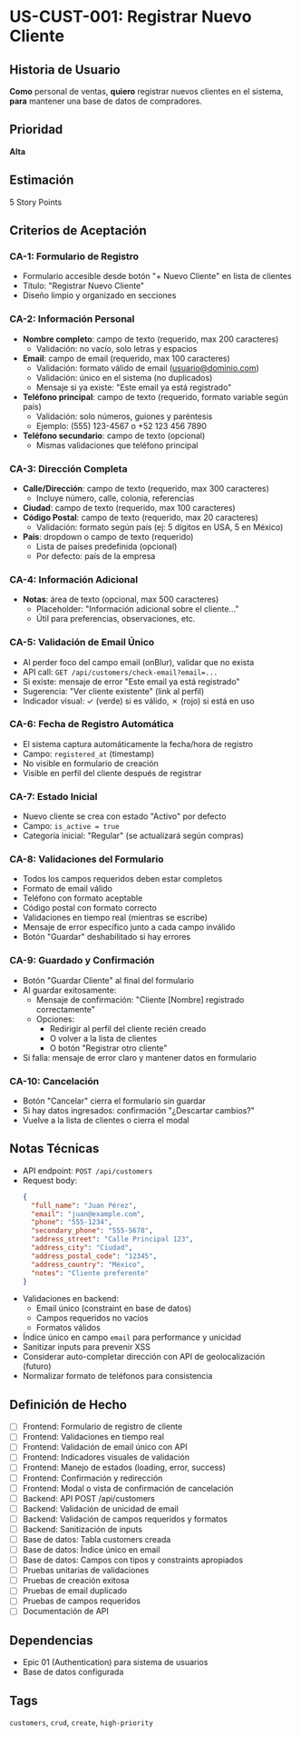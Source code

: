 # US-CUST-001: Registrar Nuevo Cliente

## Historia de Usuario
**Como** personal de ventas,
**quiero** registrar nuevos clientes en el sistema,
**para** mantener una base de datos de compradores.

## Prioridad
**Alta**

## Estimación
5 Story Points

## Criterios de Aceptación

### CA-1: Formulario de Registro
- Formulario accesible desde botón "+ Nuevo Cliente" en lista de clientes
- Título: "Registrar Nuevo Cliente"
- Diseño limpio y organizado en secciones

### CA-2: Información Personal
- **Nombre completo**: campo de texto (requerido, max 200 caracteres)
  - Validación: no vacío, solo letras y espacios
- **Email**: campo de email (requerido, max 100 caracteres)
  - Validación: formato válido de email (usuario@dominio.com)
  - Validación: único en el sistema (no duplicados)
  - Mensaje si ya existe: "Este email ya está registrado"
- **Teléfono principal**: campo de texto (requerido, formato variable según país)
  - Validación: solo números, guiones y paréntesis
  - Ejemplo: (555) 123-4567 o +52 123 456 7890
- **Teléfono secundario**: campo de texto (opcional)
  - Mismas validaciones que teléfono principal

### CA-3: Dirección Completa
- **Calle/Dirección**: campo de texto (requerido, max 300 caracteres)
  - Incluye número, calle, colonia, referencias
- **Ciudad**: campo de texto (requerido, max 100 caracteres)
- **Código Postal**: campo de texto (requerido, max 20 caracteres)
  - Validación: formato según país (ej: 5 dígitos en USA, 5 en México)
- **País**: dropdown o campo de texto (requerido)
  - Lista de países predefinida (opcional)
  - Por defecto: país de la empresa

### CA-4: Información Adicional
- **Notas**: área de texto (opcional, max 500 caracteres)
  - Placeholder: "Información adicional sobre el cliente..."
  - Útil para preferencias, observaciones, etc.

### CA-5: Validación de Email Único
- Al perder foco del campo email (onBlur), validar que no exista
- API call: `GET /api/customers/check-email?email=...`
- Si existe: mensaje de error "Este email ya está registrado"
- Sugerencia: "Ver cliente existente" (link al perfil)
- Indicador visual: ✓ (verde) si es válido, ✗ (rojo) si está en uso

### CA-6: Fecha de Registro Automática
- El sistema captura automáticamente la fecha/hora de registro
- Campo: `registered_at` (timestamp)
- No visible en formulario de creación
- Visible en perfil del cliente después de registrar

### CA-7: Estado Inicial
- Nuevo cliente se crea con estado "Activo" por defecto
- Campo: `is_active = true`
- Categoría inicial: "Regular" (se actualizará según compras)

### CA-8: Validaciones del Formulario
- Todos los campos requeridos deben estar completos
- Formato de email válido
- Teléfono con formato aceptable
- Código postal con formato correcto
- Validaciones en tiempo real (mientras se escribe)
- Mensaje de error específico junto a cada campo inválido
- Botón "Guardar" deshabilitado si hay errores

### CA-9: Guardado y Confirmación
- Botón "Guardar Cliente" al final del formulario
- Al guardar exitosamente:
  - Mensaje de confirmación: "Cliente [Nombre] registrado correctamente"
  - Opciones:
    - Redirigir al perfil del cliente recién creado
    - O volver a la lista de clientes
    - O botón "Registrar otro cliente"
- Si falla: mensaje de error claro y mantener datos en formulario

### CA-10: Cancelación
- Botón "Cancelar" cierra el formulario sin guardar
- Si hay datos ingresados: confirmación "¿Descartar cambios?"
- Vuelve a la lista de clientes o cierra el modal

## Notas Técnicas
- API endpoint: `POST /api/customers`
- Request body:
  ```json
  {
    "full_name": "Juan Pérez",
    "email": "juan@example.com",
    "phone": "555-1234",
    "secondary_phone": "555-5678",
    "address_street": "Calle Principal 123",
    "address_city": "Ciudad",
    "address_postal_code": "12345",
    "address_country": "México",
    "notes": "Cliente preferente"
  }
  ```
- Validaciones en backend:
  - Email único (constraint en base de datos)
  - Campos requeridos no vacíos
  - Formatos válidos
- Índice único en campo `email` para performance y unicidad
- Sanitizar inputs para prevenir XSS
- Considerar auto-completar dirección con API de geolocalización (futuro)
- Normalizar formato de teléfonos para consistencia

## Definición de Hecho
- [ ] Frontend: Formulario de registro de cliente
- [ ] Frontend: Validaciones en tiempo real
- [ ] Frontend: Validación de email único con API
- [ ] Frontend: Indicadores visuales de validación
- [ ] Frontend: Manejo de estados (loading, error, success)
- [ ] Frontend: Confirmación y redirección
- [ ] Frontend: Modal o vista de confirmación de cancelación
- [ ] Backend: API POST /api/customers
- [ ] Backend: Validación de unicidad de email
- [ ] Backend: Validación de campos requeridos y formatos
- [ ] Backend: Sanitización de inputs
- [ ] Base de datos: Tabla customers creada
- [ ] Base de datos: Índice único en email
- [ ] Base de datos: Campos con tipos y constraints apropiados
- [ ] Pruebas unitarias de validaciones
- [ ] Pruebas de creación exitosa
- [ ] Pruebas de email duplicado
- [ ] Pruebas de campos requeridos
- [ ] Documentación de API

## Dependencias
- Epic 01 (Authentication) para sistema de usuarios
- Base de datos configurada

## Tags
`customers`, `crud`, `create`, `high-priority`
